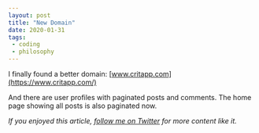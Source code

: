 ```yaml
---
layout: post
title: "New Domain"
date: 2020-01-31
tags:
 - coding
 - philosophy
---
```


I finally found a better domain: [www.critapp.com](https://www.critapp.com/)

And there are user profiles with paginated posts and comments. The home page showing all posts is also paginated now.

*If you enjoyed this article, *[*follow me on Twitter*](https://twitter.com/dchackethal)* for more content like it.*
